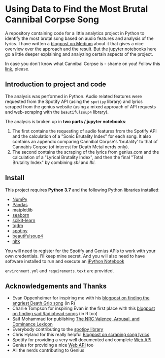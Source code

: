 # Using Data to Find the Most Brutal Cannibal Corpse Song

A repository containing code for a little analytics project in Python to identify the most brutal song based on audio features and analysis of the lyrics. I have written a [blogpost on Medium](https://medium.com/p/bf318d0b3ef4/) about it that gives a nice overview over the approach and the result. But the jupyter notebooks here go a little deeper explaining and analyzing certain aspects of the project.

In case you don't know what Cannibal Corpse is - shame on you! Follow this [link](https://en.wikipedia.org/wiki/Cannibal_Corpse), please.

## Introduction to project and code

The analysis was performed in Python. Audio related features were requested from the Spotify API (using the `spotipy` library) and lyrics scraped from the genius website (using a mixed approach of API requests and web-scraping with the `beautifulsoup4` library).

The analysis is broken up in **two parts / jupyter notebooks**:

1) The first contains the requesting of audio features from the Spotify API and the calculation of a "Sonic Brutality Index" for each song. It also contains an appendix comparing Cannibal Corpse's 'brutality' to that of Cannabis Corpse (of interest for Death Metal nerds only).
2) The second contains the scraping of the lyrics from genius.com and the calculation of a "Lyrical Brutality Index", and then the final "Total Brutality Index" by combining _sbi_ and _lbi_.

## Install

This project requires **Python 3.7** and the following Python libraries installed:

- [NumPy](http://www.numpy.org/)
- [Pandas](http://pandas.pydata.org)
- [matplotlib](http://matplotlib.org/)
- [seaborn](http://seaborn.org)
- [scikit-learn](http://scikit-learn.org/stable/)
- [tqdm](https://pypi.org/project/tqdm/)
- [spotipy](https://pypi.org/project/spotipy/)
- [beautifulsoup4](https://pypi.org/project/beautifulsoup4/)
- [nltk](http://www.nltk.org/)

You will need to register for the Spotify and Genius APIs to work with your own credentials. I'll keep mine secret.
And you will also need to have software installed to run and execute an [iPython Notebook](http://ipython.org/notebook.html)

`environment.yml` and `requirements.text` are provided.

## Acknowledgements and Thanks

-   Evan Oppenheimer for inspiring me with his [blogpost on finding the angriest Death Grip song](https://towardsdatascience.com/angriest-death-grips-data-anger-502168c1c2f0) (in R)
-   Charlie Tompson for inspiring Evan in the first place with this [blogpost on finding sad Radiohead songs]( https://www.rcharlie.com/post/fitter-happier/) (in R too)
-   Saif Mohammad for publishing [The NRC Valence, Arousal, and Dominance Lexicon](http://saifmohammad.com/WebPages/nrc-vad.html)
-   Everybody contributing to the [spotipy library](https://spotipy.readthedocs.io/en/latest/)
-   Chris Hyland for this really helpful [Blogpost on scraping song lyrics](https://chrishyland.github.io/scraping-from-genius/)
-   Spotify for providing a very well documented and complete [Web API](https://developer.spotify.com/documentation/web-api/reference/)
-   Genius for providing a nice [Web API](https://docs.genius.com/#/getting-started-h1) too
-   All the nerds contributing to Genius
